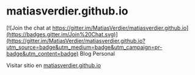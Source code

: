 # matiasverdier.github.io

[![Join the chat at https://gitter.im/MatiasVerdier/matiasverdier.github.io](https://badges.gitter.im/Join%20Chat.svg)](https://gitter.im/MatiasVerdier/matiasverdier.github.io?utm_source=badge&utm_medium=badge&utm_campaign=pr-badge&utm_content=badge)
Blog Personal

Visitar sitio en [matiasverdier.github.io](http://matiasverdier.github.io)
